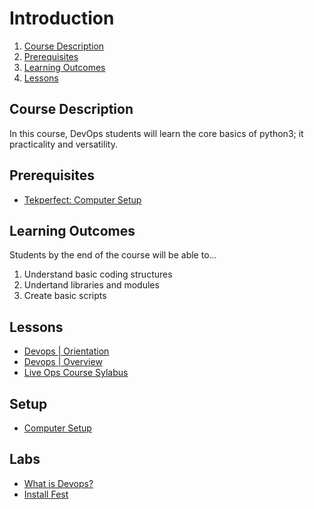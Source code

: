 # Introduction <!-- {docsify-ignore} -->

1. [Course Description](#course-description)
2. [Prerequisites](#prerequisites)
3. [Learning Outcomes](#learning-outcomes)
4. [Lessons](#lessons)

## Course Description <!-- {docsify-ignore} -->

In this course, DevOps students will learn the core basics of python3; it practicality and versatility.

## Prerequisites <!-- {docsify-ignore} -->

* [Tekperfect: Computer Setup](#)

## Learning Outcomes <!-- {docsify-ignore} -->

Students by the end of the course will be able to...

1. Understand basic coding structures
1. Undertand libraries and modules
1. Create basic scripts

## Lessons <!-- {docsify-ignore} -->

- [Devops | Orientation](/courses/01-Introduction/lessons/devops-orientation.md)
- [Devops | Overview](/courses/01-Introduction/lessons/devops-overview.md)
- [Live Ops Course Sylabus](/courses/01-Introduction/lessons/liveops-course-syllabus.md)

## Setup <!-- {docsify-ignore} -->
- [ Computer Setup](/courses/01-Introduction/lessons/computer-setup.md)


## Labs <!-- {docsify-ignore} -->
- [What is Devops?](https://youtu.be/_I94-tJlovg)
- [Install Fest](/courses/01-Introduction/labs/installFest.md)

